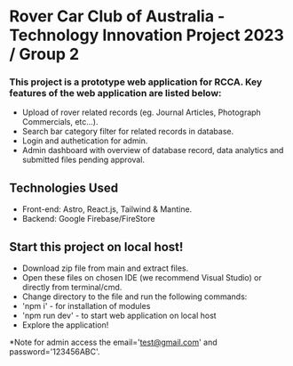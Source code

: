 # Rover Car Club of Australia - Technology Innovation Project 2023 / Group 2
### This project is a prototype web application for RCCA. Key features of the web application are listed below: 
- Upload of rover related records (eg. Journal Articles, Photograph Commercials, etc...).
- Search bar category filter for related records in database.
- Login and authetication for admin.
- Admin dashboard with overview of database record, data analytics and submitted files pending approval.

## Technologies Used
- Front-end: Astro, React.js, Tailwind & Mantine.
- Backend: Google Firebase/FireStore

## Start this project on local host!
- Download zip file from main and extract files. 
- Open these files on chosen IDE (we recommend Visual Studio) or directly from terminal/cmd.
- Change directory to the file and run the following commands:
- 'npm i' - for installation of modules 
- 'npm run dev' -  to start web application on local host
- Explore the application!

*Note for admin access the email='test@gmail.com' and password='123456ABC'.
